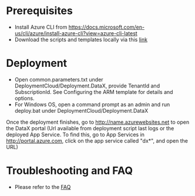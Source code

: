 # Prerequisites
 - Install Azure CLI from https://docs.microsoft.com/en-us/cli/azure/install-azure-cli?view=azure-cli-latest
 - Download the scripts and templates locally via this [link](https://github.com/Microsoft/data-accelerator/DeploymentCloud)

# Deployment
 - Open common.parameters.txt under DeploymentCloud/Deployment.DataX, provide TenantId and SubscriptionId.  See Configuring the ARM template for details and options.
 - For Windows OS, open a command prompt as an admin and run deploy.bat under DeploymentCloud/Deployment.DataX

Once the deployment finishes, go to http://name.azurewebsites.net to open the DataX portal (Url available from deployment script last logs or the deployed App Service. To find this, go to App Services in http://portal.azure.com, click on the app service called "dx*", and open the URL)
   
# Troubleshooting and FAQ
 - Please refer to the [FAQ](FAQ)
	
